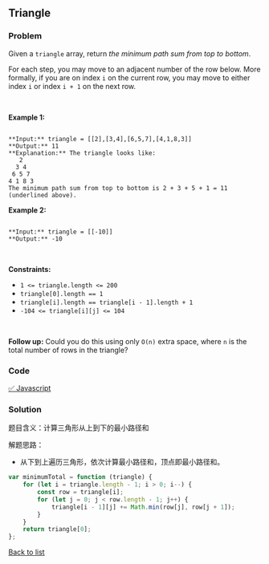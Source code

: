 Triangle
---
### Problem
Given a `triangle` array, return *the minimum path sum from top to bottom*.


For each step, you may move to an adjacent number of the row below. More formally, if you are on index `i` on the current row, you may move to either index `i` or index `i + 1` on the next row.


 


**Example 1:**



```

**Input:** triangle = [[2],[3,4],[6,5,7],[4,1,8,3]]
**Output:** 11
**Explanation:** The triangle looks like:
   2
  3 4
 6 5 7
4 1 8 3
The minimum path sum from top to bottom is 2 + 3 + 5 + 1 = 11 (underlined above).

```

**Example 2:**



```

**Input:** triangle = [[-10]]
**Output:** -10

```

 


**Constraints:**


* `1 <= triangle.length <= 200`
* `triangle[0].length == 1`
* `triangle[i].length == triangle[i - 1].length + 1`
* `-104 <= triangle[i][j] <= 104`


 


**Follow up:** Could you do this using only `O(n)` extra space, where `n` is the total number of rows in the triangle?
### Code
[✅ Javascript](./solution.js)
### Solution
题目含义：计算三角形从上到下的最小路径和

解题思路：
- 从下到上遍历三角形，依次计算最小路径和，顶点即最小路径和。

```javascript
var minimumTotal = function (triangle) {
    for (let i = triangle.length - 1; i > 0; i--) {
        const row = triangle[i];
        for (let j = 0; j < row.length - 1; j++) {
            triangle[i - 1][j] += Math.min(row[j], row[j + 1]);
        }
    }
    return triangle[0];
};
```

[Back to list](../README.md)